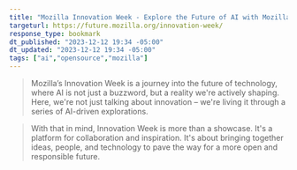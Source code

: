 ```yaml
---
title: "Mozilla Innovation Week - Explore the Future of AI with Mozilla"
targeturl: https://future.mozilla.org/innovation-week/
response_type: bookmark
dt_published: "2023-12-12 19:34 -05:00"
dt_updated: "2023-12-12 19:34 -05:00"
tags: ["ai","opensource","mozilla"]
---
```


> Mozilla’s Innovation Week is a journey into the future of technology, where AI is not just a buzzword, but a reality we're actively shaping. Here, we're not just talking about innovation – we're living it through a series of AI-driven explorations.

> With that in mind, Innovation Week is more than a showcase. It's a platform for collaboration and inspiration. It's about bringing together ideas, people, and technology to pave the way for a more open and responsible future.
